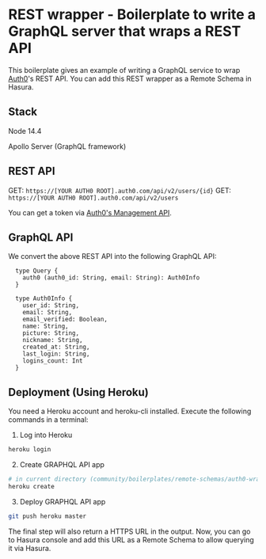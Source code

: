 # REST wrapper - Boilerplate to write a GraphQL server that wraps a REST API

This boilerplate gives an example of writing a GraphQL service to wrap [Auth0](http://auth0.com/)'s REST API.
You can add this REST wrapper as a Remote Schema in Hasura.

## Stack

Node 14.4

Apollo Server (GraphQL framework)

## REST API

GET: `https://[YOUR AUTH0 ROOT].auth0.com/api/v2/users/{id}`
GET: `https://[YOUR AUTH0 ROOT].auth0.com/api/v2/users`

You can get a token via [Auth0's Management API](https://auth0.com/docs/api/management/v2).

## GraphQL API

We convert the above REST API into the following GraphQL API:

```
  type Query {
    auth0 (auth0_id: String, email: String): Auth0Info
  }

  type Auth0Info {
    user_id: String,
    email: String,
    email_verified: Boolean,
    name: String,
    picture: String,
    nickname: String,
    created_at: String,
    last_login: String,
    logins_count: Int
  }
```

## Deployment (Using Heroku)

You need a Heroku account and heroku-cli installed. Execute the following commands in a terminal:

1. Log into Heroku

```bash
heroku login
```

2. Create GRAPHQL API app

```bash
# in current directory (community/boilerplates/remote-schemas/auth0-wrapper)
heroku create
```

3. Deploy GRAPHQL API app

```bash
git push heroku master
```

The final step will also return a HTTPS URL in the output. Now, you can go to Hasura console and add this URL as a Remote Schema to allow querying it via Hasura.
